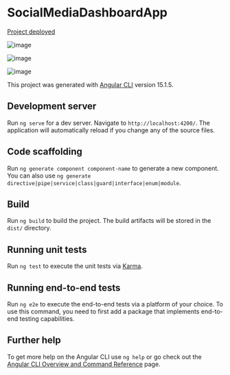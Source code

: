 # SocialMediaDashboardApp

[Project deployed](https://technical-test-angular-9q9n.vercel.app/)

![image](https://user-images.githubusercontent.com/83596975/231641892-05374bdb-8bd4-4d64-9b37-f507e54e13c5.png)

![image](https://user-images.githubusercontent.com/83596975/231641912-5f6f3b72-a2e6-4069-97ec-bd63389c5754.png)

![image](https://user-images.githubusercontent.com/83596975/231641955-876ca98f-9c7b-4d6b-8fca-3a1f55977267.png)

This project was generated with [Angular CLI](https://github.com/angular/angular-cli) version 15.1.5.

## Development server

Run `ng serve` for a dev server. Navigate to `http://localhost:4200/`. The application will automatically reload if you change any of the source files.

## Code scaffolding

Run `ng generate component component-name` to generate a new component. You can also use `ng generate directive|pipe|service|class|guard|interface|enum|module`.

## Build

Run `ng build` to build the project. The build artifacts will be stored in the `dist/` directory.

## Running unit tests

Run `ng test` to execute the unit tests via [Karma](https://karma-runner.github.io).

## Running end-to-end tests

Run `ng e2e` to execute the end-to-end tests via a platform of your choice. To use this command, you need to first add a package that implements end-to-end testing capabilities.

## Further help

To get more help on the Angular CLI use `ng help` or go check out the [Angular CLI Overview and Command Reference](https://angular.io/cli) page.

